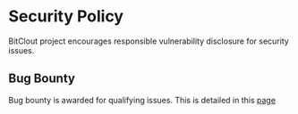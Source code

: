 # Security Policy

BitClout project encourages responsible vulnerability disclosure for security issues.

## Bug Bounty

Bug bounty is awarded for qualifying issues. This is detailed in this [page](https://docs.bitclout.com/devs/bug-bounty)
